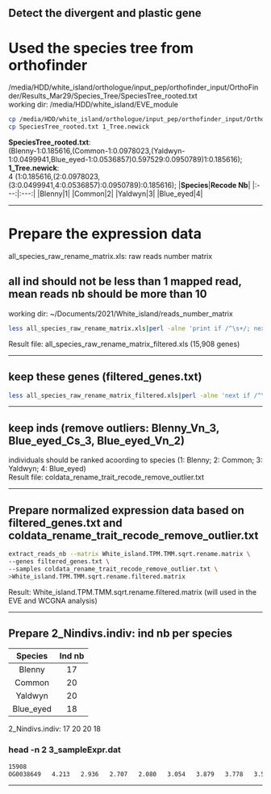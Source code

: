 Detect the divergent and plastic gene
-------------------------------------
# Used the species tree from orthofinder
/media/HDD/white_island/orthologue/input_pep/orthofinder_input/OrthoFinder/Results_Mar29/Species_Tree/SpeciesTree_rooted.txt  
working dir: /media/HDD/white_island/EVE_module  
```bash
cp /media/HDD/white_island/orthologue/input_pep/orthofinder_input/OrthoFinder/Results_Mar29/Species_Tree/SpeciesTree_rooted.txt ./
cp SpeciesTree_rooted.txt 1_Tree.newick
```
**SpeciesTree_rooted.txt**:   
(Blenny-1:0.185616,(Common-1:0.0978023,(Yaldwyn-1:0.0499941,Blue_eyed-1:0.0536857)0.597529:0.0950789)1:0.185616);    
**1_Tree.newick**:    
4
(1:0.185616,(2:0.0978023,(3:0.0499941,4:0.0536857):0.0950789):0.185616);
|**Species**|**Recode Nb**|
|:---:|:---:|
|Blenny|1|
|Common|2|
|Yaldwyn|3|
|Blue_eyed|4|
***
# Prepare the expression data
all_species_raw_rename_matrix.xls: raw reads number matrix  
## all ind should not be less than 1 mapped read, mean reads nb should be more than 10
working dir: ~/Documents/2021/White_island/reads_number_matrix  
```bash
less all_species_raw_rename_matrix.xls|perl -alne 'print if /^\s+/; next if  /^\s+/;my $sum;for (my $i=1;$i < @F; $i++){if ($F[$i]==0){$sum=0;last};$sum+=$F[$i]};$mean=$sum/(@F-1);print "$_" unless $mean<=10' > all_species_raw_rename_matrix_filtered.xls
```
Result file: all_species_raw_rename_matrix_filtered.xls (15,908 genes) 
***
## keep these genes (filtered_genes.txt)
```bash
less all_species_raw_rename_matrix_filtered.xls|perl -alne 'next if /^\s+/;print $F[0]' >filtered_genes.txt
```
***
## keep inds (remove outliers: Blenny_Vn_3, Blue_eyed_Cs_3, Blue_eyed_Vn_2)
individuals should be ranked acoording to species
(1: Blenny; 2: Common; 3: Yaldwyn; 4: Blue_eyed)  
Result file: coldata_rename_trait_recode_remove_outlier.txt  
***
## Prepare normalized expression data based on filtered_genes.txt and coldata_rename_trait_recode_remove_outlier.txt  
```bash
extract_reads_nb --matrix White_island.TPM.TMM.sqrt.rename.matrix \
--genes filtered_genes.txt \
--samples coldata_rename_trait_recode_remove_outlier.txt \
>White_island.TPM.TMM.sqrt.rename.filtered.matrix
```
Result: White_island.TPM.TMM.sqrt.rename.filtered.matrix (will used in the EVE and WCGNA analysis)  
***
## Prepare 2_Nindivs.indiv: ind nb per species  
|**Species**|**Ind nb**|
|:---:|:---:|
|Blenny|17|
|Common|20|
|Yaldwyn|20|
|Blue_eyed|18|
2_Nindivs.indiv: 17 20 20 18  
### head -n 2 3_sampleExpr.dat
```bash
15908
OG0038649	4.213	2.936	2.707	2.080	3.054	3.879	3.778	3.501	3.315
```
***




